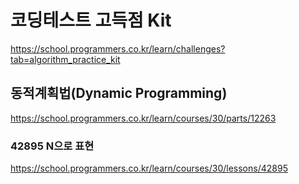 # 코딩테스트 고득점 Kit
https://school.programmers.co.kr/learn/challenges?tab=algorithm_practice_kit
## 동적계획법(Dynamic Programming)
https://school.programmers.co.kr/learn/courses/30/parts/12263
### 42895 N으로 표현
https://school.programmers.co.kr/learn/courses/30/lessons/42895
